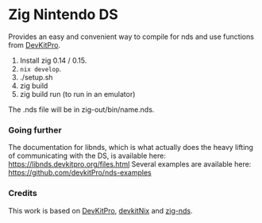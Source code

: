 # Zig Nintendo DS

Provides an easy and convenient way to compile for nds and use functions from [DevKitPro](https://devkitpro.org/).

1. Install zig 0.14 / 0.15.
2. `nix develop`.
3. ./setup.sh
4. zig build
5. zig build run (to run in an emulator)

The .nds file will be in zig-out/bin/name.nds.

### Going further
The documentation for libnds, which is what actually does the heavy lifting of communicating with the DS, is available here: https://libnds.devkitpro.org/files.html
Several examples are available here: https://github.com/devkitPro/nds-examples

### Credits
This work is based on [DevKitPro](https://devkitpro.org/), [devkitNix](https://github.com/bandithedoge/devkitNix) and [zig-nds](https://github.com/zig-homebrew/zig-nds).
